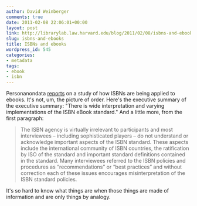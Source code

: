 ```yaml
---
author: David Weinberger
comments: true
date: 2011-02-08 22:06:01+00:00
layout: post
link: http://librarylab.law.harvard.edu/blog/2011/02/08/isbns-and-ebooks/
slug: isbns-and-ebooks
title: ISBNs and ebooks
wordpress_id: 545
categories:
- metadata
tags:
- ebook
- isbn
---
```


Personanondata [reports](http://personanondata.blogspot.com/2011/01/bisg-ebook-isbn-study-findings-released.html) on a study of how ISBNs are being applied to ebooks. It's not, um, the picture of order. Here's the executive summary of the executive summary: "There is wide interpretation and varying implementations of the ISBN eBook standard." And a little more, from the first paragraph:




<blockquote>The ISBN agency is virtually irrelevant to participants and most interviewees – including sophisticated players – do not understand or acknowledge important aspects of the ISBN standard. These aspects include the international community of ISBN countries, the ratification by ISO of the standard and important standard definitions contained in the standard. Many interviewees referred to the ISBN policies and procedures as “recommendations” or “best practices” and without correction each of these issues encourages misinterpretation of the ISBN standard policies. </blockquote>



It's so hard to know what things are when those things are made of information and are only things by analogy.


